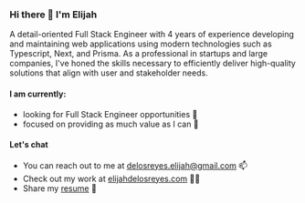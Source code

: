 ### Hi there 👋 I'm Elijah

<!-- A Full Stack Engineer who enjoys crafting web applications displaying intuitive, user-friendly, and functional interfaces with attention to detail. -->
A detail-oriented Full Stack Engineer with 4 years of experience developing and maintaining web applications using modern technologies such as Typescript, Next, and Prisma. As a professional in startups and large companies, I've honed the skills necessary to efficiently deliver high-quality solutions that align with user and stakeholder needs.

#### I am currently:
- looking for Full Stack Engineer opportunities 💼
- focused on providing as much value as I can 🤝
<!-- - learning Data Structures & Algorithms and System Architecture 🛠️ -->

#### Let's chat 
- You can reach out to me at delosreyes.elijah@gmail.com 📫
- Check out my work at [elijahdelosreyes.com](https://elijahdelosreyes.com) 👨‍💻
- Share my [resume](https://docs.google.com/document/d/1CV8piJzFbmi_BZY5aCRWMCKDLp7Qbt-Z) 💪

<!--
**eedelosreyes2/eedelosreyes2** is a ✨ _special_ ✨ repository because its `README.md` (this file) appears on your GitHub profile.

Here are some ideas to get you started:

- 🔭 I’m currently working on ...
- 🌱 I’m currently learning ...
- 👯 I’m looking to collaborate on ...
- 🤔 I’m looking for help with ...
- 💬 Ask me about ...
- 📫 How to reach me: ...
- 😄 Pronouns: ...
- ⚡ Fun fact: ...
-->
